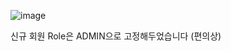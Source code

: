 
![image](https://github.com/naraspc/Wook-sMall/assets/140101271/d06640f3-15dc-445b-b7fd-3f13e61122de)

신규 회원 Role은 ADMIN으로 고정해두었습니다 (편의상)
